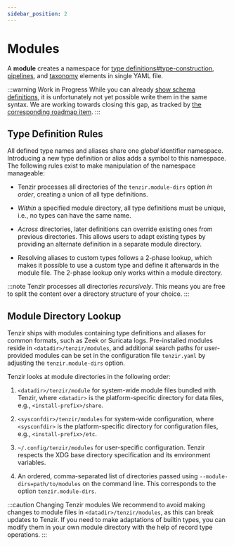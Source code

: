 ```yaml
---
sidebar_position: 2
---
```


# Modules

A **module** creates a namespace for [type
definitions#type-construction](type-system.md), [pipelines](../pipelines.md),
and [taxonomy](taxonomies.md) elements in single YAML file.

:::warning Work in Progress
While you can already [show schema
definitions](../usage/show-available-schemas.md), it is unfortunately not
yet possible write them in the same syntax. We are working towards closing this
gap, as tracked by [the corresponding roadmap
item](https://github.com/tenzir/public-roadmap/issues/15).
:::

## Type Definition Rules

All defined type names and aliases share one *global* identifier namespace.
Introducing a new type definition or alias adds a symbol to this namespace. The
following rules exist to make manipulation of the namespace manageable:

- Tenzir processes all directories of the `tenzir.module-dirs` option *in
  order*, creating a union of all type definitions.

- *Within* a specified module directory, all type definitions must be unique,
  i.e., no types can have the same name.

- *Across* directories, later definitions can override existing ones from
  previous directories. This allows users to adapt existing types by providing
  an alternate definition in a separate module directory.

- Resolving aliases to custom types follows a 2-phase lookup, which makes it
  possible to use a custom type and define it afterwards in the module file.
  The 2-phase lookup only works within a module directory.

:::note
Tenzir processes all directories *recursively*. This means you are free to split
the content over a directory structure of your choice.
:::

## Module Directory Lookup

Tenzir ships with modules containing type definitions and aliases for common
formats, such as Zeek or Suricata logs. Pre-installed modules reside in
`<datadir>/tenzir/modules`, and additional search paths for user-provided
modules can be set in the configuration file `tenzir.yaml` by adjusting the
`tenzir.module-dirs` option.

Tenzir looks at module directories in the following order:

1. `<datadir>/tenzir/module` for system-wide module files bundled with Tenzir,
   where `<datadir>` is the platform-specific directory for data files, e.g.,
   `<install-prefix>/share`.

2. `<sysconfdir>/tenzir/modules` for system-wide configuration, where
   `<sysconfdir>` is the platform-specific directory for configuration files,
   e.g., `<install-prefix>/etc`.

3. `~/.config/tenzir/modules` for user-specific configuration. Tenzir respects
   the XDG base directory specification and its environment variables.

4. An ordered, comma-separated list of directories passed using
   `--module-dirs=path/to/modules` on the command line. This corresponds to the
   option `tenzir.module-dirs`.

:::caution Changing Tenzir modules
We recommend to avoid making changes to module files in
`<datadir>/tenzir/modules`, as this can break updates to Tenzir. If you need to
make adaptations of builtin types, you can modify them in your own module
directory with the help of record type operations.
:::

